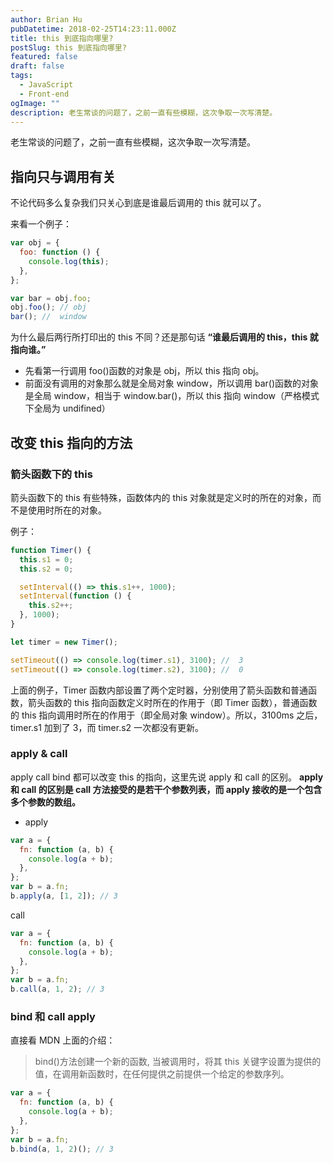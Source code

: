 ```yaml
---
author: Brian Hu
pubDatetime: 2018-02-25T14:23:11.000Z
title: this 到底指向哪里?
postSlug: this 到底指向哪里?
featured: false
draft: false
tags:
  - JavaScript
  - Front-end
ogImage: ""
description: 老生常谈的问题了，之前一直有些模糊，这次争取一次写清楚。
---
```


老生常谈的问题了，之前一直有些模糊，这次争取一次写清楚。

## 指向只与调用有关

不论代码多么复杂我们只关心到底是谁最后调用的 this 就可以了。

来看一个例子：

```js
var obj = {
  foo: function () {
    console.log(this);
  },
};

var bar = obj.foo;
obj.foo(); // obj
bar(); //  window
```

为什么最后两行所打印出的 this 不同？还是那句话 **“谁最后调用的 this，this 就指向谁。”**

- 先看第一行调用 foo()函数的对象是 obj，所以 this 指向 obj。
- 前面没有调用的对象那么就是全局对象 window，所以调用 bar()函数的对象是全局 window，相当于 window.bar()，所以 this 指向 window（严格模式下全局为 undifined）

## 改变 this 指向的方法

### 箭头函数下的 this

箭头函数下的 this 有些特殊，函数体内的 this 对象就是定义时的所在的对象，而不是使用时所在的对象。

例子：

```js
function Timer() {
  this.s1 = 0;
  this.s2 = 0;

  setInterval(() => this.s1++, 1000);
  setInterval(function () {
    this.s2++;
  }, 1000);
}

let timer = new Timer();

setTimeout(() => console.log(timer.s1), 3100); //  3
setTimeout(() => console.log(timer.s2), 3100); //  0
```

上面的例子，Timer 函数内部设置了两个定时器，分别使用了箭头函数和普通函数，箭头函数的 this 指向函数定义时所在的作用于（即 Timer 函数），普通函数的 this 指向调用时所在的作用于（即全局对象 window）。所以，3100ms 之后，timer.s1 加到了 3，而 timer.s2 一次都没有更新。

### apply & call

apply call bind 都可以改变 this 的指向，这里先说 apply 和 call 的区别。 **apply 和 call 的区别是 call 方法接受的是若干个参数列表，而 apply 接收的是一个包含多个参数的数组。**

- apply

```js
var a = {
  fn: function (a, b) {
    console.log(a + b);
  },
};
var b = a.fn;
b.apply(a, [1, 2]); // 3
```

call

```js
var a = {
  fn: function (a, b) {
    console.log(a + b);
  },
};
var b = a.fn;
b.call(a, 1, 2); // 3
```

### bind 和 call apply

直接看 MDN 上面的介绍：

> bind()方法创建一个新的函数, 当被调用时，将其 this 关键字设置为提供的值，在调用新函数时，在任何提供之前提供一个给定的参数序列。

```js
var a = {
  fn: function (a, b) {
    console.log(a + b);
  },
};
var b = a.fn;
b.bind(a, 1, 2)(); // 3
```
